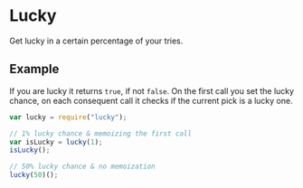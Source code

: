 # Lucky

Get lucky in a certain percentage of your tries.

## Example

If you are lucky it returns `true`, if not `false`.
On the first call you set the lucky chance, on each consequent call
it checks if the current pick is a lucky one.

```js
var lucky = require("lucky");

// 1% lucky chance & memoizing the first call
var isLucky = lucky(1);
isLucky();

// 50% lucky chance & no memoization
lucky(50)();
```
